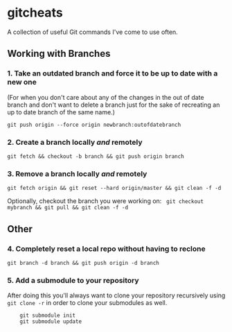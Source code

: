 # gitcheats
A collection of useful Git commands I've come to use often. 


## Working with Branches
### 1. Take an outdated branch and force it to be up to date with a new one

(For when you don't care about any of the changes in the out of date branch and don't 
want to delete a branch just for the sake of recreating an up to date branch of the same name.)

``` git push origin --force origin newbranch:outofdatebranch ```

### 2. Create a branch locally _and_ remotely 
``` git fetch && checkout -b branch && git push origin branch ```

### 3. Remove a branch locally _and_ remotely 

```git fetch origin && git reset --hard origin/master && git clean -f -d ```

Optionally, checkout the branch you were working on:
``` git checkout mybranch && git pull && git clean -f -d```

## Other

### 4. Completely reset a local repo without having to reclone 

```git branch -d branch && git push origin -d branch ```

### 5. Add a submodule to your repository
After doing this you'll always want to clone your repository recursively using ``` git clone -r``` in order to 
clone your submodules as well. 

``` git submodule add https://github.com/chaconinc/DbConnector
    git submodule init
    git submodule update
```
